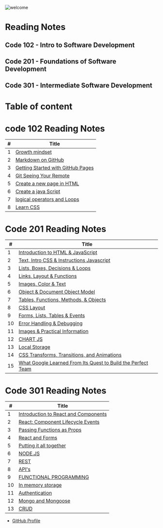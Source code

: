 ![welcome](https://media.nature.com/lw800/magazine-assets/d41586-019-00653-5/d41586-019-00653-5_16459152.jpg)

# Reading Notes
## Code 102 - Intro to Software Development
## Code 201 - Foundations of Software Development
## Code 301 - Intermediate Software Development
# Table of content

# code 102 Reading Notes

#|Title
---|-----
1|[Growth mindset](102/Growth-mindset)
2|[Markdown on GitHub](102/Markdown-on-GitHub)
3|[Getting Started with GitHub Pages](102/Getting-Started-with-GitHub-Pages)
4|[Git Seeing Your Remote](102/Git-Seeing-Your-Remote)
5|[Create a new page in HTML](102/how-to-create-website)
6|[Create a java Script](102/Read04)
7|[logical operators and Loops](102/Read05)
8|[Learn CSS](102/Read06)


# Code 201 Reading Notes

#|Title
---|-----
1|[Introduction to HTML & JavaScript](201/class-01)
2|[Text, Intro CSS & Instructions Javascript](201/class-02)
3|[Lists, Boxes, Decisions & Loops](201/class-03)
4|[Links, Layout & Functions](201/class-04)
5|[Images, Color & Text](201/class-05)
6|[Object & Document Object Model](201/class-06)
7|[Tables, Functions, Methods, & Objects](201/class-07)
8|[CSS Layout](201/class-08)
9|[Forms, Lists, Tables & Events](201/class-09)
10|[Error Handling & Debugging](201/class-10)
11|[Images & Practical Information](201/class-11)
12|[CHART JS](201/class-12)
13|[Local Storage](201/class-13)
14|[CSS Transforms, Transitions, and Animations](201/class-14)
15|[What Google Learned From Its Quest to Build the Perfect Team](201/class-14b)

# Code 301 Reading Notes

#|Title
---|-----
1|[Introduction to React and Components](301/class-01)
2|[React: Component Lifecycle Events](301/class-02)
3|[Passing Functions as Props](301/class-03)
4|[React and Forms](301/class-04)
5|[Putting it all together](301/class-05)
6|[NODE.JS](301/class-06)
7|[REST](301/class-07)
8|[API's](301/class-08)
9|[FUNCTIONAL PROGRAMMING](301/class-09)
10|[In memory storage](301/class-10)
11|[Authentication](301/class-11)
12|[Mongo and Mongoose](301/class-12)
13|[CRUD](301/class-13)

* [GitHub Profile](https://github.com/salehradwan/)
